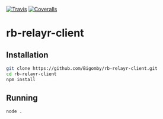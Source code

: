 [![Travis](https://img.shields.io/travis/Bigomby/rb-relayr-client.svg?style=flat-square)](https://travis-ci.org/Bigomby/rb-relayr-client?branch=master)
[![Coveralls](https://img.shields.io/coveralls/Bigomby/rb-relayr-client.svg?style=flat-square)](https://coveralls.io/github/Bigomby/rb-relayr-client?branch=master)

# rb-relayr-client

## Installation

```bash
git clone https://github.com/Bigomby/rb-relayr-client.git
cd rb-relayr-client
npm install
```

## Running

```bash
node .
```

